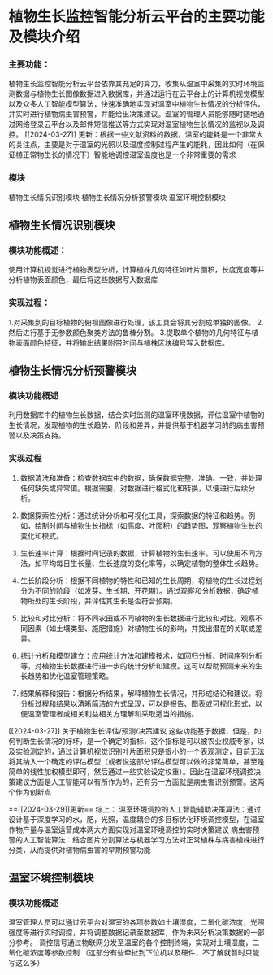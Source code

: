 # 植物生长监控智能分析云平台的主要功能及模块介绍
### 主要功能：
植物生长监控智能分析云平台依靠其充足的算力，收集从温室中采集的实时环境监测数据与植物生长图像数据进入数据库，并通过运行在云平台上的计算机视觉模型以及众多人工智能模型算法，快速准确地实现对温室中植物生长情况的分析评估，并实时进行植物病虫害预警，并能给出决策建议。温室的管理人员能够随时随地通过网络登录云平台以及邮件短信推送等方式实现对温室植物生长情况的监视以及调控。
[[2024-03-27]]
更新：根据一些文献资料的数据，温室的能耗是一个非常大的关注点，主要是对于温室的光照以及温度控制过程产生的能耗，因此如何（在保证植正常物生长的情况下）智能地调控温室温度也是一个非常重要的需求

### 模块
植物生长情况识别模块
植物生长情况分析预警模块
温室环境控制模块
## 植物生长情况识别模块
### 模块功能概述：
使用计算机视觉进行植物表型分析，计算植株几何特征如叶片面积，长度宽度等并分析植物表面颜色，最后将这些数据写入数据库
### 实现过程：
1.对采集到的目标植物的俯视图像进行处理，该工具会将其分割成单独的图像。
2.然后进行基于无参数颜色聚类方法的鲁棒分割。
3.提取单个植物的几何特征与植物表面颜色特征，并将输出结果附带时间与植株区块编号写入数据库。
## 植物生长情况分析预警模块
### 模块功能概述
利用数据库中的植物生长数据，结合实时监测的温室环境数据，评估温室中植物的生长情况，发现植物的生长趋势、阶段和差异，并提供基于机器学习的的病虫害预警以及决策支持。

### 实现过程
1. 数据清洗和准备：检查数据库中的数据，确保数据完整、准确、一致，并处理任何缺失或异常值。根据需要，对数据进行格式化和转换，以便进行后续分析。

2. 数据探索性分析：通过统计分析和可视化工具，探索数据的特征和趋势。例如，绘制时间与植物生长指标（如高度、叶面积）的趋势图，观察植物生长的变化和模式。

3. 生长速率计算：根据时间记录的数据，计算植物的生长速率。可以使用不同方法，如平均每日生长量、生长速度的变化率等，以确定植物的整体生长趋势。

4. 生长阶段分析：根据不同植物的特性和已知的生长周期，将植物的生长过程划分为不同的阶段（如发芽、生长期、开花期）。通过观察和分析数据，确定植物所处的生长阶段，并评估其生长是否符合预期。

5. 比较和对比分析：将不同农田或不同植物的生长数据进行比较和对比。观察不同因素（如土壤类型、施肥措施）对植物生长的影响，并找出潜在的关联或差异。

6. 统计分析和模型建立：应用统计方法和建模技术，如回归分析、时间序列分析等，对植物生长数据进行进一步的统计分析和建模。这可以帮助预测未来的生长趋势和优化温室管理策略。

7. 结果解释和报告：根据分析结果，解释植物生长情况，并形成结论和建议。将分析过程和结果以清晰简洁的方式呈现，可以是报告、图表或可视化形式，以便温室管理者或相关利益相关方理解和采取适当的措施。


[[2024-03-27]]
关于植物生长评估/预测/决策建议
这些功能基于数据，但是，如何判断生长情况的好坏，是一个确定的指标，这个指标是可以被农业权威专家，以及实验测定的，通过计算机视觉识别叶片面积只是很小的一个表观测定，目前无法将其纳入一个确定的评估模型（或者说这部分评估模型可以做的非常简单，甚至是简单的线性加权模型即可，然后通过一些实验设定权重）。因此在温室环境调控决策建议方面是人工智能可以有所作为的，还有另一方面就是病虫害识别预警。这两个作为创新点

==[[2024-03-29]]更新==
综上：
温室环境调控的人工智能辅助决策算法：通过设计基于深度学习的水，肥，光照，温度耦合的多目标优化环境调控模型，在温室作物产量与温室运营成本两大方面实现对温室环境调控的实时决策建议
病虫害预警的人工智能算法：结合图片分割算法与机器学习方法对正常植株与病害植株进行分类，从而提供对植物病虫害的早期预警功能
## 温室环境控制模块

### 模块功能概述
温室管理人员可以通过云平台对温室的各项参数如土壤湿度，二氧化碳浓度，光照强度等进行实时调控，并将调整数据记录至数据库，作为未来分析决策数据的一部分参考。
调控信号通过物联网分发至温室的各个控制终端，实现对土壤湿度，二氧化碳浓度等参数控制
（这部分有些牵扯到下位机以及硬件，不了解就暂时只能写这么多）